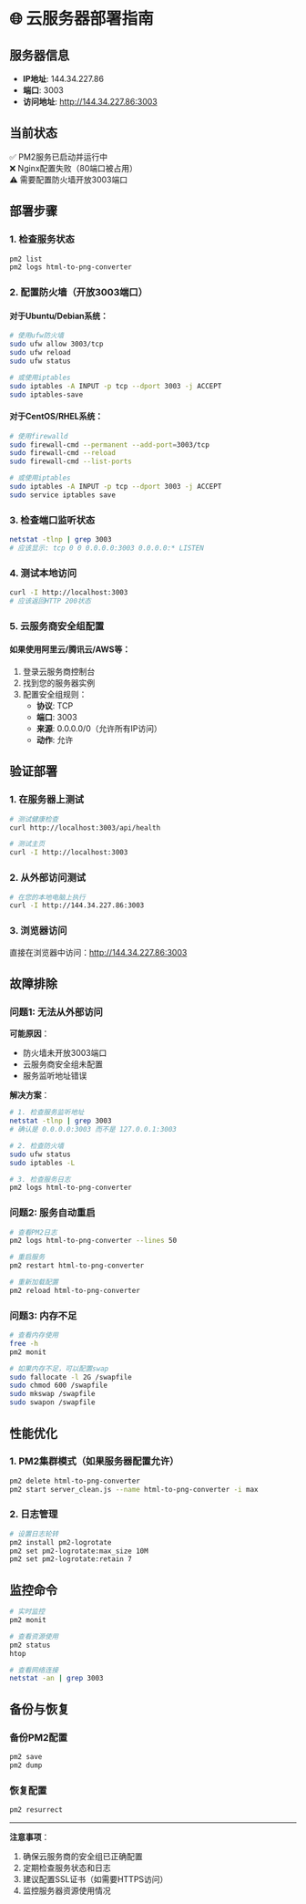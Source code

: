 # 🌐 云服务器部署指南

## 服务器信息
- **IP地址**: 144.34.227.86
- **端口**: 3003
- **访问地址**: http://144.34.227.86:3003

## 当前状态
✅ PM2服务已启动并运行中  
❌ Nginx配置失败（80端口被占用）  
⚠️ 需要配置防火墙开放3003端口

## 部署步骤

### 1. 检查服务状态
```bash
pm2 list
pm2 logs html-to-png-converter
```

### 2. 配置防火墙（开放3003端口）

#### 对于Ubuntu/Debian系统：
```bash
# 使用ufw防火墙
sudo ufw allow 3003/tcp
sudo ufw reload
sudo ufw status

# 或使用iptables
sudo iptables -A INPUT -p tcp --dport 3003 -j ACCEPT
sudo iptables-save
```

#### 对于CentOS/RHEL系统：
```bash
# 使用firewalld
sudo firewall-cmd --permanent --add-port=3003/tcp
sudo firewall-cmd --reload
sudo firewall-cmd --list-ports

# 或使用iptables
sudo iptables -A INPUT -p tcp --dport 3003 -j ACCEPT
sudo service iptables save
```

### 3. 检查端口监听状态
```bash
netstat -tlnp | grep 3003
# 应该显示: tcp 0 0 0.0.0.0:3003 0.0.0.0:* LISTEN
```

### 4. 测试本地访问
```bash
curl -I http://localhost:3003
# 应该返回HTTP 200状态
```

### 5. 云服务商安全组配置

#### 如果使用阿里云/腾讯云/AWS等：
1. 登录云服务商控制台
2. 找到您的服务器实例
3. 配置安全组规则：
   - **协议**: TCP
   - **端口**: 3003
   - **来源**: 0.0.0.0/0（允许所有IP访问）
   - **动作**: 允许

## 验证部署

### 1. 在服务器上测试
```bash
# 测试健康检查
curl http://localhost:3003/api/health

# 测试主页
curl -I http://localhost:3003
```

### 2. 从外部访问测试
```bash
# 在您的本地电脑上执行
curl -I http://144.34.227.86:3003
```

### 3. 浏览器访问
直接在浏览器中访问：http://144.34.227.86:3003

## 故障排除

### 问题1: 无法从外部访问
**可能原因**：
- 防火墙未开放3003端口
- 云服务商安全组未配置
- 服务监听地址错误

**解决方案**：
```bash
# 1. 检查服务监听地址
netstat -tlnp | grep 3003
# 确认是 0.0.0.0:3003 而不是 127.0.0.1:3003

# 2. 检查防火墙
sudo ufw status
sudo iptables -L

# 3. 检查服务日志
pm2 logs html-to-png-converter
```

### 问题2: 服务自动重启
```bash
# 查看PM2日志
pm2 logs html-to-png-converter --lines 50

# 重启服务
pm2 restart html-to-png-converter

# 重新加载配置
pm2 reload html-to-png-converter
```

### 问题3: 内存不足
```bash
# 查看内存使用
free -h
pm2 monit

# 如果内存不足，可以配置swap
sudo fallocate -l 2G /swapfile
sudo chmod 600 /swapfile
sudo mkswap /swapfile
sudo swapon /swapfile
```

## 性能优化

### 1. PM2集群模式（如果服务器配置允许）
```bash
pm2 delete html-to-png-converter
pm2 start server_clean.js --name html-to-png-converter -i max
```

### 2. 日志管理
```bash
# 设置日志轮转
pm2 install pm2-logrotate
pm2 set pm2-logrotate:max_size 10M
pm2 set pm2-logrotate:retain 7
```

## 监控命令

```bash
# 实时监控
pm2 monit

# 查看资源使用
pm2 status
htop

# 查看网络连接
netstat -an | grep 3003
```

## 备份与恢复

### 备份PM2配置
```bash
pm2 save
pm2 dump
```

### 恢复配置
```bash
pm2 resurrect
```

---

**注意事项**：
1. 确保云服务商的安全组已正确配置
2. 定期检查服务状态和日志
3. 建议配置SSL证书（如需要HTTPS访问）
4. 监控服务器资源使用情况 